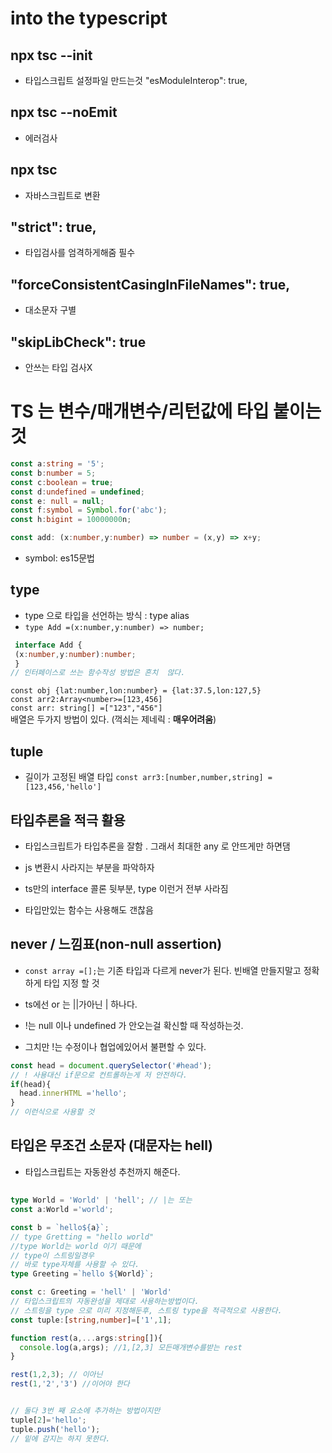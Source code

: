 # into the typescript

## npx tsc --init
* 타입스크립트 설정파일 만드는것
  "esModuleInterop": true,
## npx tsc --noEmit
* 에러검사
## npx tsc   
* 자바스크립트로 변환
## "strict": true,
* 타입검사를 엄격하게해줌 필수
## "forceConsistentCasingInFileNames": true, 
* 대소문자 구별
## "skipLibCheck": true 
* 안쓰는 타입 검사X 

# TS 는 변수/매개변수/리턴값에 타입 붙이는 것
```ts
const a:string = '5';
const b:number = 5;
const c:boolean = true;
const d:undefined = undefined;
const e: null = null;
const f:symbol = Symbol.for('abc');
const h:bigint = 10000000n;

const add: (x:number,y:number) => number = (x,y) => x+y; 
```
* symbol: es15문법

## type
* type 으로 타입을 선언하는 방식 : type alias  
* `type Add =(x:number,y:number) => number;`  
```ts  
 interface Add {  
 (x:number,y:number):number;  
 }  
// 인터페이스로 쓰는 함수작성 방법은 흔치  않다.  
```  
`const obj {lat:number,lon:number} = {lat:37.5,lon:127,5}`  
`const arr2:Array<number>=[123,456]`  
`const arr: string[] =["123","456"]`  
배열은 두가지 방법이 있다. (꺽쇠는 제네릭 : **매우어려움**)

## tuple 
* 길이가 고정된 배열 타입
`const arr3:[number,number,string] = [123,456,'hello']`

## 타입추론을 적극 활용
* 타입스크립트가 타입추론을 잘함 . 그래서 최대한 any 로 안뜨게만 하면댐



* js 변환시 사라지는 부분을 파악하자
* ts만의 interface 콜론 뒷부분, type 이런거 전부 사라짐 
* 타입만있는 함수는 사용해도 갠찮음 

## never / 느낌표(non-null assertion)
* `const array =[];`는 기존 타입과 다르게 never가 된다. 빈배열 만들지말고 정확하게 타입 지정 할 것
* ts에선 or 는 ||가아닌 | 하나다.

* !는 null 이나 undefined 가 안오는걸 확신할 때 작성하는것.
* 그치만 !는 수정이나 협업에있어서 불편할 수 있다.
```ts
const head = document.querySelector('#head');
// ! 사용대신 if문으로 컨트롤하는게 저 안전하다.
if(head){
  head.innerHTML ='hello'; 
}
// 이런식으로 사용할 것
```

## 타입은 무조건 소문자 (대문자는 hell)
* 타입스크립트는 자동완성 추천까지 해준다.


## 
```ts
type World = 'World' | 'hell'; // |는 또는
const a:World ='world';

const b = `hello${a}`;
// type Gretting = "hello world"
//type World는 world 이기 때문에 
// type이 스트링일경우 
// 바로 type자체를 사용할 수 있다.
type Greeting =`hello ${World}`;

const c: Greeting = 'hell' | 'World'
// 타입스크립트의 자동완성을 제대로 사용하는방법이다.
// 스트링을 type 으로 미리 지정해둔후, 스트링 type을 적극적으로 사용한다.
const tuple:[string,number]=['1',1];

function rest(a,...args:string[]){
  console.log(a,args); //1,[2,3] 모든매개변수를받는 rest 
}

rest(1,2,3); // 이아닌
rest(1,'2','3') //이어야 한다


// 둘다 3번 째 요소에 추가하는 방법이지만
tuple[2]='hello';
tuple.push('hello');
// 밑에 감지는 하지 못한다.




```
